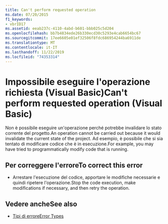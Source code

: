 ```yaml
---
title: Can't perform requested operation
ms.date: 07/20/2015
f1_keywords:
- vbrID17
ms.assetid: eeab237c-4110-4abd-b601-bbb025c5d204
ms.openlocfilehash: bb7b4834ede26b330ecd30c5293e4cab6654bc67
ms.sourcegitcommit: 17ee6605e01ef32506f8fdc686954244ba6911de
ms.translationtype: MT
ms.contentlocale: it-IT
ms.lasthandoff: 11/22/2019
ms.locfileid: "74353314"
---
```

# <a name="cant-perform-requested-operation-visual-basic"></a><span data-ttu-id="9cc4e-102">Impossibile eseguire l'operazione richiesta (Visual Basic)</span><span class="sxs-lookup"><span data-stu-id="9cc4e-102">Can't perform requested operation (Visual Basic)</span></span>
<span data-ttu-id="9cc4e-103">Non è possibile eseguire un'operazione perché potrebbe invalidare lo stato corrente del progetto.</span><span class="sxs-lookup"><span data-stu-id="9cc4e-103">An operation cannot be carried out because it would invalidate the current state of the project.</span></span> <span data-ttu-id="9cc4e-104">Ad esempio, è possibile che si sia tentato di modificare codice che è in esecuzione.</span><span class="sxs-lookup"><span data-stu-id="9cc4e-104">For example, you may have tried to programmatically modify code that is running.</span></span>  
  
## <a name="to-correct-this-error"></a><span data-ttu-id="9cc4e-105">Per correggere l'errore</span><span class="sxs-lookup"><span data-stu-id="9cc4e-105">To correct this error</span></span>  
  
- <span data-ttu-id="9cc4e-106">Arrestare l'esecuzione del codice, apportare le modifiche necessarie e quindi ripetere l'operazione.</span><span class="sxs-lookup"><span data-stu-id="9cc4e-106">Stop the code execution, make modifications if necessary, and then retry the operation.</span></span>  
  
## <a name="see-also"></a><span data-ttu-id="9cc4e-107">Vedere anche</span><span class="sxs-lookup"><span data-stu-id="9cc4e-107">See also</span></span>

- [<span data-ttu-id="9cc4e-108">Tipi di errore</span><span class="sxs-lookup"><span data-stu-id="9cc4e-108">Error Types</span></span>](../../visual-basic/programming-guide/language-features/error-types.md)

